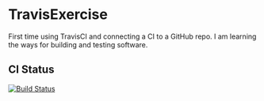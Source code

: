 # TravisExercise
First time using TravisCI and connecting a CI to a GitHub repo. I am learning the ways for building and testing software.


## CI Status
[![Build Status](https://travis-ci.org/alvyn279/TravisExercise.svg?branch=master)](https://travis-ci.org/alvyn279/TravisExercise)
